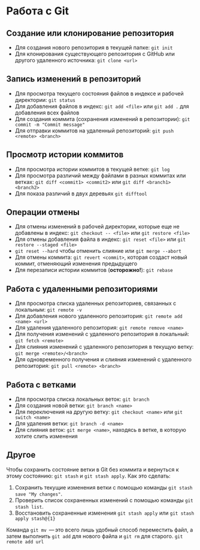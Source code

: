 # Работа с Git

## Создание или клонирование репозитория

* Для создания нового репозитория в текущей папке: `git init`
* Для клонирования существующего репозитория с GitHub или другого удаленного источника: `git clone <url>`

## Запись изменений в репозиторий

* Для просмотра текущего состояния файлов в индексе и рабочей директории: `git status`
* Для добавления файлов в индекс:  `git add <file>` или `git add .` для добавления всех файлов
* Для создания коммита (сохранения изменений в репозитории): `git commit -m "Commit message"`
* Для отправки коммитов на удаленный репозиторий: `git push <remote> <branch>`

## Просмотр истории коммитов

* Для просмотра истории коммитов в текущей ветке: `git log`
* Для просмотра различий между файлами в разных коммитах или ветках: `git diff <commit1> <commit2>` или `git diff <branch1> <branch2>`
* Для показа различий в двух деревьях `git difftool`
## Операции отмены

* Для отмены изменений в рабочей директории, которые еще не добавлены в индекс: `git checkout -- <file>` или `git restore <file>`
* Для отмены добавления файла в индекс: `git reset <file>` или `git restore --staged <file>`
* `git reset --hard` чтобы отменить слияние или `git merge --abort`
* Для отмены коммита: `git revert <commit>`, которая создаст новый коммит, отменяющий изменения предыдущего
* Для перезаписи истории коммитов (**осторожно!**): `git rebase`

## Работа с удаленными репозиториями

* Для просмотра списка удаленных репозиториев, связанных с локальным: `git remote -v`
* Для добавления нового удаленного репозитория: `git remote add <name> <url>`
* Для удаления удаленного репозитория: `git remote remove <name>`
* Для получения изменений с удаленного репозитория в локальный: `git fetch <remote>`
* Для слияния изменений с удаленного репозитория в текущую ветку: `git merge <remote>/<branch>`
* Для одновременного получения и слияния изменений с удаленного репозитория: `git pull <remote> <branch>`

## Работа с ветками

* Для просмотра списка локальных веток: `git branch`
* Для создания новой ветки: `git branch <name>`
* Для переключения на другую ветку: `git checkout <name>` или `git switch <name>`
* Для удаления ветки: `git branch -d <name>`
* Для слияния веток: `git merge <name>`, находясь в ветке, в которую хотите слить изменения

## Другое
Чтобы сохранить состояние ветки в Git без коммита и вернуться к этому состоянию: `git stash` и `git stash apply`. Как это сделать: 
1. Сохранить текущие изменения ветки с помощью команды `git stash save "My changes"`.
2. Проверить список сохраненных изменений с помощью команды `git stash list`.
3. Восстановить сохраненные изменения `git stash apply` или `git stash apply stash@{1}`

Команда `git mv`  — это всего лишь удобный способ переместить файл, а затем выполнить `git add` для нового файла и `git rm` для старого.
`git remote add url`

